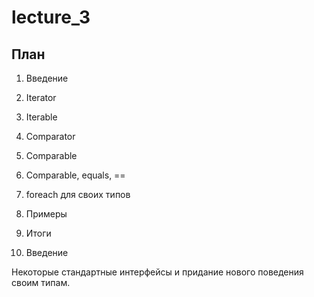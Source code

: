 # lecture_3
## План
1. Введение
2. Iterator<E>
3. Iterable<E>
4. Comparator<E>
5. Comparable<E>
6. Comparable, equals, ==
7. foreach для своих типов
8. Примеры
9. Итоги

1. Введение

Некоторые стандартные интерфейсы и придание
нового поведения своим типам.
